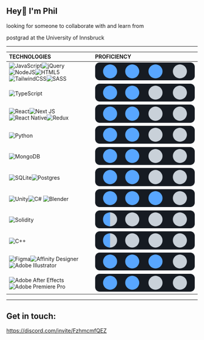 ## Hey👋 I'm Phil
 looking for someone to collaborate with and learn from
 
 postgrad at the University of Innsbruck


---

TECHNOLOGIES | PROFICIENCY
| :------------ | :-------------- |
![JavaScript](https://img.shields.io/badge/javascript-%23323330.svg?style=for-the-badge&logo=javascript&logoColor=%23F7DF1E)![jQuery](https://img.shields.io/badge/jquery-%230769AD.svg?style=for-the-badge&logo=jquery&logoColor=white)![NodeJS](https://img.shields.io/badge/node.js-6DA55F?style=for-the-badge&logo=node.js&logoColor=white)![HTML5](https://img.shields.io/badge/html5-%23E34F26.svg?style=for-the-badge&logo=html5&logoColor=white)![TailwindCSS](https://img.shields.io/badge/tailwindcss-%2338B2AC.svg?style=for-the-badge&logo=tailwind-css&logoColor=white)![SASS](https://img.shields.io/badge/SASS-hotpink.svg?style=for-the-badge&logo=SASS&logoColor=white)|![proficiency=proficient](https://raw.githubusercontent.com/philparzer/philparzer/5715296876e74bcf3257e6e981de261d92530291/img/proficient.svg)|
![TypeScript](https://img.shields.io/badge/typescript-%23007ACC.svg?style=for-the-badge&logo=typescript&logoColor=white)|![proficiency=mediocre](https://raw.githubusercontent.com/philparzer/philparzer/9eb32b798ba380b05d8603626a8eaa4936fad5f6/img/mediocre.svg)|
![React](https://img.shields.io/badge/react-%2320232a.svg?style=for-the-badge&logo=react&logoColor=%2361DAFB)![Next JS](https://img.shields.io/badge/Next-black?style=for-the-badge&logo=next.js&logoColor=white)![React Native](https://img.shields.io/badge/react_native-%2320232a.svg?style=for-the-badge&logo=react&logoColor=%2361DAFB)![Redux](https://img.shields.io/badge/redux-%23593d88.svg?style=for-the-badge&logo=redux&logoColor=white)|![proficiency=mediocre](https://raw.githubusercontent.com/philparzer/philparzer/9eb32b798ba380b05d8603626a8eaa4936fad5f6/img/mediocre.svg)|
![Python](https://img.shields.io/badge/python-3670A0?style=for-the-badge&logo=python&logoColor=ffdd54)| ![proficiency=mediocre](https://raw.githubusercontent.com/philparzer/philparzer/9eb32b798ba380b05d8603626a8eaa4936fad5f6/img/mediocre.svg)|
![MongoDB](https://img.shields.io/badge/MongoDB-%234ea94b.svg?style=for-the-badge&logo=mongodb&logoColor=white)|![proficiency=mediocre](https://raw.githubusercontent.com/philparzer/philparzer/9eb32b798ba380b05d8603626a8eaa4936fad5f6/img/mediocre.svg)|
![SQLite](https://img.shields.io/badge/sqlite-%2307405e.svg?style=for-the-badge&logo=sqlite&logoColor=white)![Postgres](https://img.shields.io/badge/postgres-%23316192.svg?style=for-the-badge&logo=postgresql&logoColor=white)|![proficiency=mediocre](https://raw.githubusercontent.com/philparzer/philparzer/9eb32b798ba380b05d8603626a8eaa4936fad5f6/img/mediocre.svg)|
![Unity](https://img.shields.io/badge/unity-%23000000.svg?style=for-the-badge&logo=unity&logoColor=white)![C#](https://img.shields.io/badge/c%23-%23239120.svg?style=for-the-badge&logo=c-sharp&logoColor=white) ![Blender](https://img.shields.io/badge/blender-%23F5792A.svg?style=for-the-badge&logo=blender&logoColor=white)| ![proficiency=proficient](https://raw.githubusercontent.com/philparzer/philparzer/5715296876e74bcf3257e6e981de261d92530291/img/proficient.svg)|
![Solidity](https://img.shields.io/badge/Solidity-%23363636.svg?style=for-the-badge&logo=solidity&logoColor=white)|![proficiency=minor](https://raw.githubusercontent.com/philparzer/philparzer/5715296876e74bcf3257e6e981de261d92530291/img/minor.svg)|
![C++](https://img.shields.io/badge/c++-%2300599C.svg?style=for-the-badge&logo=c%2B%2B&logoColor=white)| ![proficiency=minor](https://raw.githubusercontent.com/philparzer/philparzer/5715296876e74bcf3257e6e981de261d92530291/img/minor.svg)|
![Figma](https://img.shields.io/badge/figma-%23F24E1E.svg?style=for-the-badge&logo=figma&logoColor=white)![Affinity Designer](https://img.shields.io/badge/affinitydesginer-%231B72BE.svg?style=for-the-badge&logo=affinity-designer&logoColor=white)![Adobe Illustrator](https://img.shields.io/badge/adobeillustrator-%23FF9A00.svg?style=for-the-badge&logo=adobeillustrator&logoColor=white)| ![proficiency=proficient](https://raw.githubusercontent.com/philparzer/philparzer/5715296876e74bcf3257e6e981de261d92530291/img/proficient.svg)|
![Adobe After Effects](https://img.shields.io/badge/Adobe%20After%20Effects-9999FF.svg?style=for-the-badge&logo=Adobe%20After%20Effects&logoColor=white)![Adobe Premiere Pro](https://img.shields.io/badge/Adobe%20Premiere%20Pro-9999FF.svg?style=for-the-badge&logo=Adobe%20Premiere%20Pro&logoColor=white)|![proficiency=mediocre](https://raw.githubusercontent.com/philparzer/philparzer/9eb32b798ba380b05d8603626a8eaa4936fad5f6/img/mediocre.svg)|
---

## Get in touch:
 
 https://discord.com/invite/FzhmcmfQEZ


<!---
philparzer/philparzer is a ✨ special ✨ repository because its `README.md` (this file) appears on your GitHub profile.
You can click the Preview link to take a look at your changes.
--->
